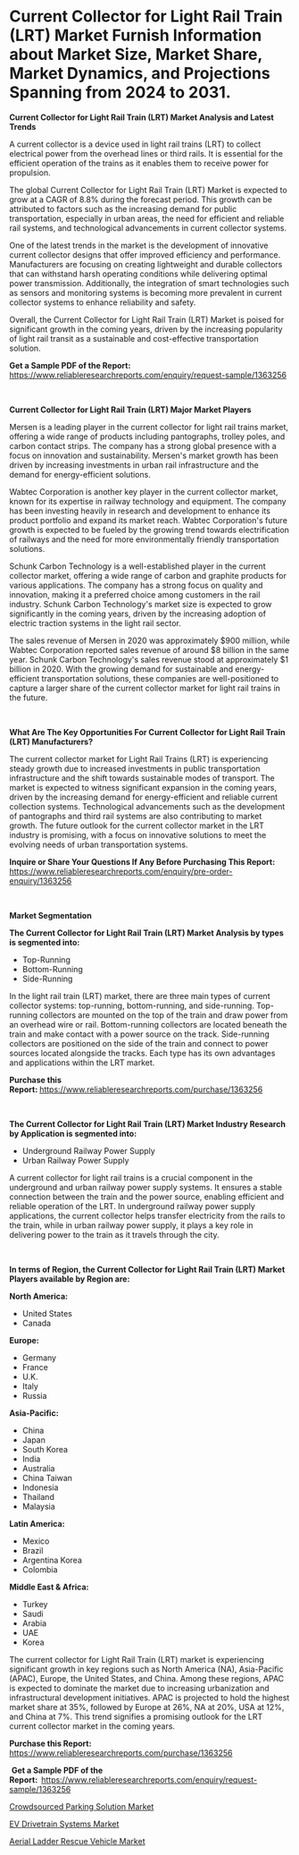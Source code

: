 <p><h1>Current Collector for Light Rail Train (LRT) Market Furnish Information about Market Size, Market Share, Market Dynamics, and Projections Spanning from 2024 to 2031.</h1></p><p><strong>Current Collector for Light Rail Train (LRT) Market Analysis and Latest Trends</strong></p>
<p><p>A current collector is a device used in light rail trains (LRT) to collect electrical power from the overhead lines or third rails. It is essential for the efficient operation of the trains as it enables them to receive power for propulsion. </p><p>The global Current Collector for Light Rail Train (LRT) Market is expected to grow at a CAGR of 8.8% during the forecast period. This growth can be attributed to factors such as the increasing demand for public transportation, especially in urban areas, the need for efficient and reliable rail systems, and technological advancements in current collector systems. </p><p>One of the latest trends in the market is the development of innovative current collector designs that offer improved efficiency and performance. Manufacturers are focusing on creating lightweight and durable collectors that can withstand harsh operating conditions while delivering optimal power transmission. Additionally, the integration of smart technologies such as sensors and monitoring systems is becoming more prevalent in current collector systems to enhance reliability and safety.</p><p>Overall, the Current Collector for Light Rail Train (LRT) Market is poised for significant growth in the coming years, driven by the increasing popularity of light rail transit as a sustainable and cost-effective transportation solution.</p></p>
<p><strong>Get a Sample PDF of the Report:&nbsp;</strong> <a href="https://www.reliableresearchreports.com/enquiry/request-sample/1363256">https://www.reliableresearchreports.com/enquiry/request-sample/1363256</a></p>
<p>&nbsp;</p>
<p><strong>Current Collector for Light Rail Train (LRT) Major Market Players</strong></p>
<p><p>Mersen is a leading player in the current collector for light rail trains market, offering a wide range of products including pantographs, trolley poles, and carbon contact strips. The company has a strong global presence with a focus on innovation and sustainability. Mersen's market growth has been driven by increasing investments in urban rail infrastructure and the demand for energy-efficient solutions.</p><p>Wabtec Corporation is another key player in the current collector market, known for its expertise in railway technology and equipment. The company has been investing heavily in research and development to enhance its product portfolio and expand its market reach. Wabtec Corporation's future growth is expected to be fueled by the growing trend towards electrification of railways and the need for more environmentally friendly transportation solutions.</p><p>Schunk Carbon Technology is a well-established player in the current collector market, offering a wide range of carbon and graphite products for various applications. The company has a strong focus on quality and innovation, making it a preferred choice among customers in the rail industry. Schunk Carbon Technology's market size is expected to grow significantly in the coming years, driven by the increasing adoption of electric traction systems in the light rail sector.</p><p>The sales revenue of Mersen in 2020 was approximately $900 million, while Wabtec Corporation reported sales revenue of around $8 billion in the same year. Schunk Carbon Technology's sales revenue stood at approximately $1 billion in 2020. With the growing demand for sustainable and energy-efficient transportation solutions, these companies are well-positioned to capture a larger share of the current collector market for light rail trains in the future.</p></p>
<p>&nbsp;</p>
<p><strong>What Are The Key Opportunities For Current Collector for Light Rail Train (LRT) Manufacturers?</strong></p>
<p><p>The current collector market for Light Rail Trains (LRT) is experiencing steady growth due to increased investments in public transportation infrastructure and the shift towards sustainable modes of transport. The market is expected to witness significant expansion in the coming years, driven by the increasing demand for energy-efficient and reliable current collection systems. Technological advancements such as the development of pantographs and third rail systems are also contributing to market growth. The future outlook for the current collector market in the LRT industry is promising, with a focus on innovative solutions to meet the evolving needs of urban transportation systems.</p></p>
<p><strong>Inquire or Share Your Questions If Any Before Purchasing This Report:</strong> <a href="https://www.reliableresearchreports.com/enquiry/pre-order-enquiry/1363256">https://www.reliableresearchreports.com/enquiry/pre-order-enquiry/1363256</a></p>
<p>&nbsp;</p>
<p><strong>Market Segmentation</strong></p>
<p><strong>The Current Collector for Light Rail Train (LRT) Market Analysis by types is segmented into:</strong></p>
<p><ul><li>Top-Running</li><li>Bottom-Running</li><li>Side-Running</li></ul></p>
<p><p>In the light rail train (LRT) market, there are three main types of current collector systems: top-running, bottom-running, and side-running. Top-running collectors are mounted on the top of the train and draw power from an overhead wire or rail. Bottom-running collectors are located beneath the train and make contact with a power source on the track. Side-running collectors are positioned on the side of the train and connect to power sources located alongside the tracks. Each type has its own advantages and applications within the LRT market.</p></p>
<p><strong>Purchase this Report:&nbsp;</strong><a href="https://www.reliableresearchreports.com/purchase/1363256">https://www.reliableresearchreports.com/purchase/1363256</a></p>
<p>&nbsp;</p>
<p><strong>The Current Collector for Light Rail Train (LRT) Market Industry Research by Application is segmented into:</strong></p>
<p><ul><li>Underground Railway Power Supply</li><li>Urban Railway Power Supply</li></ul></p>
<p><p>A current collector for light rail trains is a crucial component in the underground and urban railway power supply systems. It ensures a stable connection between the train and the power source, enabling efficient and reliable operation of the LRT. In underground railway power supply applications, the current collector helps transfer electricity from the rails to the train, while in urban railway power supply, it plays a key role in delivering power to the train as it travels through the city.</p></p>
<p>&nbsp;</p>
<p><strong>In terms of Region, the Current Collector for Light Rail Train (LRT) Market Players available by Region are:</strong></p>
<p>
    <p> <strong> North America: </strong>
        <ul>
            <li>United States</li>
            <li>Canada</li>
        </ul>
        </p> 
    <p> <strong> Europe: </strong>
        <ul>
            <li>Germany</li>
            <li>France</li>
            <li>U.K.</li>
            <li>Italy</li>
            <li>Russia</li>
        </ul>
        </p> 
    <p> <strong> Asia-Pacific: </strong>
        <ul>
            <li>China</li>
            <li>Japan</li>
            <li>South Korea</li>
            <li>India</li>
            <li>Australia</li>
            <li>China Taiwan</li>
            <li>Indonesia</li>
            <li>Thailand</li>
            <li>Malaysia</li>
        </ul>
        </p> 
    <p> <strong> Latin America: </strong>
        <ul>
            <li>Mexico</li>
            <li>Brazil</li>
            <li>Argentina Korea</li>
            <li>Colombia</li>
        </ul>
        </p> 
    <p> <strong> Middle East & Africa: </strong>
        <ul>
            <li>Turkey</li>
            <li>Saudi</li>
            <li>Arabia</li>
            <li>UAE</li>
            <li>Korea</li>
        </ul>
    </p>
    </p>
<p><p>The current collector for Light Rail Train (LRT) market is experiencing significant growth in key regions such as North America (NA), Asia-Pacific (APAC), Europe, the United States, and China. Among these regions, APAC is expected to dominate the market due to increasing urbanization and infrastructural development initiatives. APAC is projected to hold the highest market share at 35%, followed by Europe at 26%, NA at 20%, USA at 12%, and China at 7%. This trend signifies a promising outlook for the LRT current collector market in the coming years.</p></p>
<p><strong>Purchase this Report: </strong><a href="https://www.reliableresearchreports.com/purchase/1363256">https://www.reliableresearchreports.com/purchase/1363256</a></p>
<p>&nbsp;<strong>Get a Sample PDF of the Report:&nbsp;&nbsp;</strong><a href="https://www.reliableresearchreports.com/enquiry/request-sample/1363256">https://www.reliableresearchreports.com/enquiry/request-sample/1363256</a></p>
<p><strong></strong></p>
<p><p><a href="https://github.com/bobicer/Market-Research-Report-List-2/blob/main/crowdsourced-parking-solution-market.md">Crowdsourced Parking Solution Market</a></p><p><a href="https://github.com/timeliteaut/Market-Research-Report-List-1/blob/main/ev-drivetrain-systems-market.md">EV Drivetrain Systems Market</a></p><p><a href="https://github.com/globismark/Market-Research-Report-List-2/blob/main/aerial-ladder-rescue-vehicle-market.md">Aerial Ladder Rescue Vehicle Market</a></p></p>